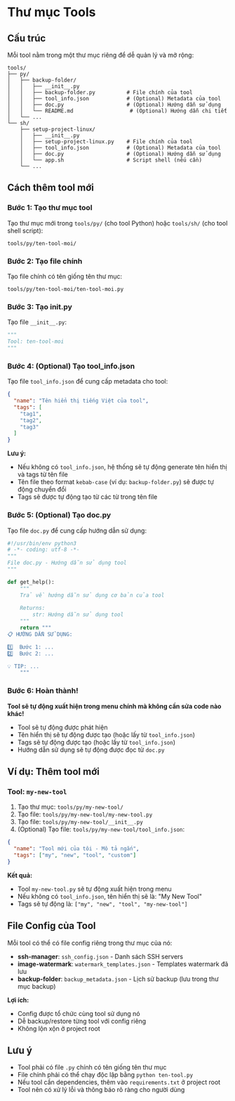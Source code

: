 # Thư mục Tools

## Cấu trúc

Mỗi tool nằm trong một thư mục riêng để dễ quản lý và mở rộng:

```
tools/
├── py/
│   ├── backup-folder/
│   │   ├── __init__.py
│   │   ├── backup-folder.py          # File chính của tool
│   │   ├── tool_info.json            # (Optional) Metadata của tool
│   │   ├── doc.py                    # (Optional) Hướng dẫn sử dụng
│   │   └── README.md                  # (Optional) Hướng dẫn chi tiết
│   └── ...
└── sh/
    ├── setup-project-linux/
    │   ├── __init__.py
    │   ├── setup-project-linux.py    # File chính của tool
    │   ├── tool_info.json            # (Optional) Metadata của tool
    │   ├── doc.py                    # (Optional) Hướng dẫn sử dụng
    │   └── app.sh                    # Script shell (nếu cần)
    └── ...
```

## Cách thêm tool mới

### Bước 1: Tạo thư mục tool

Tạo thư mục mới trong `tools/py/` (cho tool Python) hoặc `tools/sh/` (cho tool shell script):

```
tools/py/ten-tool-moi/
```

### Bước 2: Tạo file chính

Tạo file chính có tên giống tên thư mục:

```
tools/py/ten-tool-moi/ten-tool-moi.py
```

### Bước 3: Tạo __init__.py

Tạo file `__init__.py`:

```python
"""
Tool: ten-tool-moi
"""
```

### Bước 4: (Optional) Tạo tool_info.json

Tạo file `tool_info.json` để cung cấp metadata cho tool:

```json
{
  "name": "Tên hiển thị tiếng Việt của tool",
  "tags": [
    "tag1",
    "tag2",
    "tag3"
  ]
}
```

**Lưu ý:**
- Nếu không có `tool_info.json`, hệ thống sẽ tự động generate tên hiển thị và tags từ tên file
- Tên file theo format `kebab-case` (ví dụ: `backup-folder.py`) sẽ được tự động chuyển đổi
- Tags sẽ được tự động tạo từ các từ trong tên file

### Bước 5: (Optional) Tạo doc.py

Tạo file `doc.py` để cung cấp hướng dẫn sử dụng:

```python
#!/usr/bin/env python3
# -*- coding: utf-8 -*-
"""
File doc.py - Hướng dẫn sử dụng tool
"""

def get_help():
    """
    Trả về hướng dẫn sử dụng cơ bản của tool
    
    Returns:
        str: Hướng dẫn sử dụng tool
    """
    return """
📋 HƯỚNG DẪN SỬ DỤNG:

1️⃣  Bước 1: ...
2️⃣  Bước 2: ...

💡 TIP: ...
    """
```

### Bước 6: Hoàn thành!

**Tool sẽ tự động xuất hiện trong menu chính mà không cần sửa code nào khác!**

- Tool sẽ tự động được phát hiện
- Tên hiển thị sẽ tự động được tạo (hoặc lấy từ `tool_info.json`)
- Tags sẽ tự động được tạo (hoặc lấy từ `tool_info.json`)
- Hướng dẫn sử dụng sẽ tự động được đọc từ `doc.py`

## Ví dụ: Thêm tool mới

### Tool: `my-new-tool`

1. Tạo thư mục: `tools/py/my-new-tool/`
2. Tạo file: `tools/py/my-new-tool/my-new-tool.py`
3. Tạo file: `tools/py/my-new-tool/__init__.py`
4. (Optional) Tạo file: `tools/py/my-new-tool/tool_info.json`:
```json
{
  "name": "Tool mới của tôi - Mô tả ngắn",
  "tags": ["my", "new", "tool", "custom"]
}
```

**Kết quả:**
- Tool `my-new-tool.py` sẽ tự động xuất hiện trong menu
- Nếu không có `tool_info.json`, tên hiển thị sẽ là: "My New Tool"
- Tags sẽ tự động là: `["my", "new", "tool", "my-new-tool"]`

## File Config của Tool

Mỗi tool có thể có file config riêng trong thư mục của nó:

- **ssh-manager**: `ssh_config.json` - Danh sách SSH servers
- **image-watermark**: `watermark_templates.json` - Templates watermark đã lưu
- **backup-folder**: `backup_metadata.json` - Lịch sử backup (lưu trong thư mục backup)

**Lợi ích:**
- Config được tổ chức cùng tool sử dụng nó
- Dễ backup/restore từng tool với config riêng
- Không lộn xộn ở project root

## Lưu ý

- Tool phải có file `.py` chính có tên giống tên thư mục
- File chính phải có thể chạy độc lập bằng `python ten-tool.py`
- Nếu tool cần dependencies, thêm vào `requirements.txt` ở project root
- Tool nên có xử lý lỗi và thông báo rõ ràng cho người dùng
